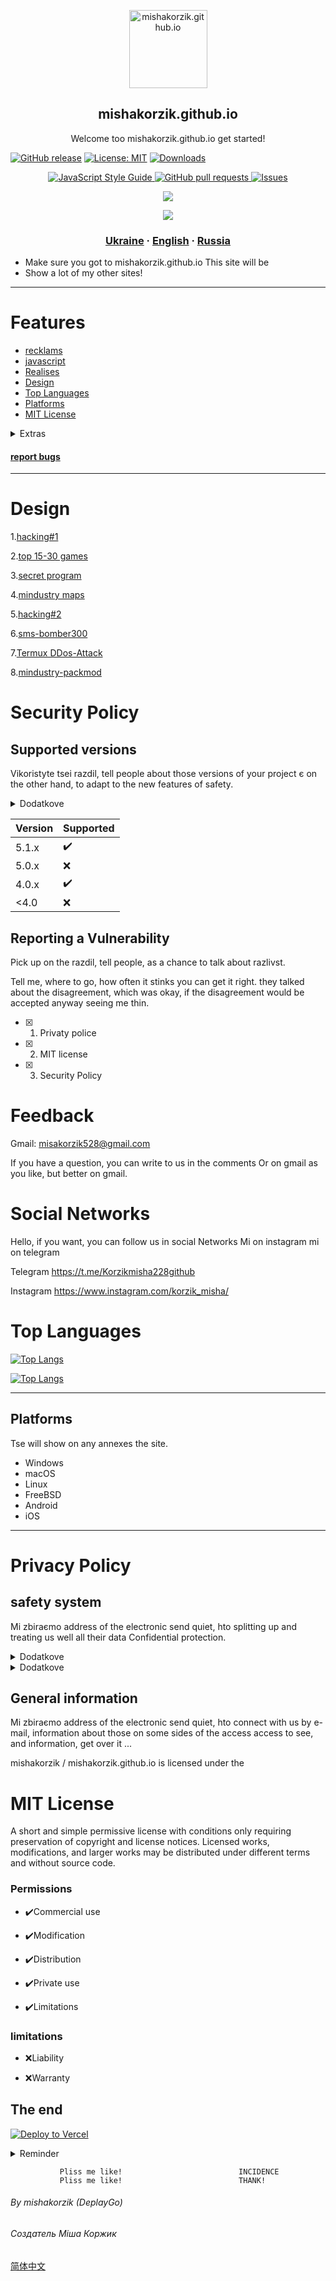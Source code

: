
<p align="center">
 <img width="125px" src="https://res.cloudinary.com/anuraghazra/image/upload/v1594908242/logo_ccswme.svg" align="center" alt="mishakorzik.github.io" />
<h2 align="center">mishakorzik.github.io</h2>
 <p align="center"> Welcome too mishakorzik.github.io get started!</p

     
 [![GitHub release](https://img.shields.io/github/release/castagnait/plugin.video.netflix.svg)](https://github.com/mishakorzik.github.io/mishakorzik.github.io/mishakorzik.github.io)
[![License: MIT](https://img.shields.io/badge/License-MIT-yellow.svg)](https://opensource.org/licenses/MIT)
[![Downloads](https://img.shields.io/github/downloads/MathewSachin/Captura/total.svg?style=flat-square)](https://mathewsachin.github.io/Captura/download)
    <p align="center">  <a href="http://standardjs.com/">
    <img src="https://img.shields.io/badge/code%20style-standard-brightgreen.svg" alt="JavaScript Style Guide" />
  </a>
    <a href="https://github.com/mishakorzik/mishakorzik.menu.io/pulls">
      <img alt="GitHub pull requests" src="https://img.shields.io/github/issues-pr/anuraghazra/github-readme-stats?color=0088ff" />
    </a>
    <a href="https://github.com/mishakorzik/mishakorzik.menu.io/issues">
      <img alt="Issues" src="https://img.shields.io/github/issues/anuraghazra/github-readme-stats?color=0088ff" />
    </a>
    <br />
      <p align="center">
    <a href="https://a.paddle.com/v2/click/16413/119403?link=1227">
      <img src="https://img.shields.io/badge/Supported%20by-VSCode%20Power%20User%20%E2%86%92-gray.svg?colorA=655BE1&colorB=4F44D6&style=for-the-badge"/>
    </a>  
       <a href="https://a.paddle.com/v2/click/16413/119403?link=2345">
            <p align="center">
 <img src="https://img.shields.io/badge/Supported%20by-Node%20Cli.com%20%E2%86%92-gray.svg?colorA=61c265&colorB=4CAF50&style=for-the-badge"/>
    </a>  
  <h3 align="center">
    <a href="/docs/readme_ua.md">Ukraine</a>
    ·
    <a href="/docs/readme_en.md">English</a>
    ·
    <a href="/docs/readme_ru.md">Russia</a>
</h3>
  

 - Make sure you got to mishakorzik.github.io This site will be
 - Show a lot of my other sites!

 ---

 # Features

 - <a href="/exaples/Readme_reklams.md">recklams</a>
 - <a href="https://standardjs.com/">javascript</a>
 - <a href="https://github.com/mishakorzik/mishakorzik.menu.io/releases/tag/1.7.1">Realises</a>
 - [Design](#Design)
 - [Top Languages](#Top-Languages)
 - [Platforms](#Platforms)
 - [MIT License](#MIT-License)

<details id = "missing-code-coverage">
   <summary>Extras</summary>

Here you can see the red report bugs button if you click
on it then you will go to reportbugs this button takes 
you to another page then if you find a bug click on 
this button!

####### by mishakorzik

</details>

#### <a href="/docs/readme.reportbugs.md">report bugs</a>

 ---

 # Design

1.<a href="https://github.com/mishakorzik/Termux-1">hacking#1</a>

2.<a href="https://github.com/mishakorzik/Games">top 15-30 games</a>

3.<a href="https://github.com/mishakorzik/secret_apps">secret program</a>

4.<a href="https://github.com/mishakorzik/mindustry-maps-">mindustry maps</a>

5.<a href="https://github.com/mishakorzik/Termux-2-">hacking#2</a>

6.<a href="https://github.com/mishakorzik/termux-sms-bomber300">sms-bomber300</a>

7.<a href="https://github.com/mishakorzik/DDos-Attack/tree/master">Termux DDos-Attack</a>

8.<a href="https://github.com/mishakorzik/mindustry.packmod">mindustry-packmod</a>


 # Security Policy

 ## Supported versions

 Vikoristyte tsei razdil, tell people about those versions of your project є
  on the other hand, to adapt to the new features of safety.

<details id = "missing-code-coverage">
   <summary> Dodatkove </summary>

 It can even be seen here that we have the newest version of the safe
 5.1.x means that we have a new one
 The version is secure and the site is officially protected

###### by mishakorzik

 </details>

 |  Version |  Supported          |
 |  ------- |  ------------------ |
 |  5.1.x   |  ✔️                 |
 |  5.0.x   |  ❌                 |
 |  4.0.x   |  ✔️                 |
 |  <4.0    |  ❌                 |

 ## Reporting a Vulnerability

 Pick up on the razdil, tell people, as a chance to talk about razlivst.

  Tell me, where to go, how often it stinks you can get it right.
  they talked about the disagreement, which was okay, if the disagreement would be accepted anyway
  seeing me thin.

- [x] 1. Privaty police

- [x] 2. MIT license

- [x] 3. Security Policy

 # Feedback

 Gmail: misakorzik528@gmail.com

 If you have a question, you can write to us in the comments
 Or on gmail as you like, but better on gmail.

 # Social  Networks

 Hello, if you want, you can
 follow us in social  Networks
 Mi on instagram mi on telegram

 Telegram
 https://t.me/Korzikmisha228github

 Instagram
 https://www.instagram.com/korzik_misha/

 

 # Top Languages

 [![Top Langs](https://github-readme-stats.vercel.app/api/top-langs/?username=anuraghazra)](https://github.com/mishakorzik/mishakorzik.github.io)


 [![Top Langs](https://github-readme-stats.vercel.app/api/top-langs/?username=anuraghazra&layout=compact)](https://github.com/mishakorzik/mishakorzik.github.io)

 ---

 ## Platforms
 Tse will show on any annexes the site.

 - Windows
 - macOS
 - Linux
 - FreeBSD
 - Android
 - iOS

 ---

 # Privacy Policy

 ## safety system
 Mi zbiraєmo address of the electronic send quiet, hto
 splitting up and treating us well all their data
 Confidential protection.

</details>

 <details id = "missing-code-coverage">
   <summary>Dodatkove</summary>

 And you don’t have to worry about this site privacy protection
 And the certificate is safe and still working and there is a protected
 ###### by mishakorzik

 </details>

 <details id = "missing-code-coverage">
   <summary> Dodatkove </summary>

 If you don’t believe yet, you can see our license
 Or look at the Security Policy there you can see what
 Our versions are new and fresh.

 ###### by mishakorzik

 </details>

 ## General information

 Mi zbiraєmo address of the electronic send quiet, hto
 connect with us by e-mail,
 information about those on some sides of the
 access access to see, and information,
 get over it ...


 mishakorzik / mishakorzik.github.io is licensed under the

 # MIT License
 A short and simple permissive license with conditions
 only requiring preservation of copyright and license
 notices.  Licensed works, modifications, and larger
 works may be distributed under different terms and
 without source code.

 ### Permissions

 - ✔️Commercial use

 - ✔️Modification

 - ✔️Distribution

 - ✔️Private use

 - ✔️Limitations

 ### limitations

 - ❌Liability

 - ❌Warranty

 ## The end


 [![Deploy to Vercel](https://vercel.com/button)](https://vercel.com/import/project?template=https://github.com/anuraghazra/github-readme-stats)

 <details id = "missing-code-coverage">
   <summary> Reminder </summary>

 Don't forget to visit Realises for even more information
 About safety and not only I recommend to come!

###### by mishakorzik

 </details>



               Pliss me like!                          INCIDENCE
               Pliss me like!                          THANK!




###### By mishakorzik (DeplayGo)
###### Создатель Міша Коржик 

<a href="/docs/readme_cn.md">简体中文</a>
